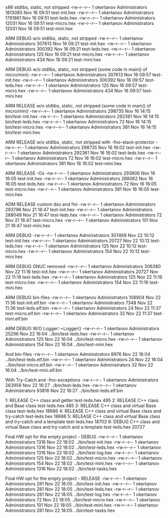 x86 stdlibs, static, not stripped
-rw-r--r-- 1 okertanov Administrators 1813085 Nov 16 09:51 test-init.hex
-rw-r--r-- 1 okertanov Administrators 1791861 Nov 16 09:51 test-leds.hex
-rw-r--r-- 1 okertanov Administrators   12031 Nov 16 09:51 test-micro.hex
-rw-r--r-- 1 okertanov Administrators   12031 Nov 16 09:51 test-mini.hex

ARM DEBUG w/o stdlibs, static, not stripped
-rw-r--r-- 1 okertanov Administrators  307613 Nov 16 09:21 test-init.hex
-rw-r--r-- 1 okertanov Administrators  300392 Nov 16 09:21 test-leds.hex
-rw-r--r-- 1 okertanov Administrators     125 Nov 16 09:21 test-micro.hex
-rw-r--r-- 1 okertanov Administrators     434 Nov 16 09:21 test-mini.hex

ARM DEBUG w/o stdlibs, static, not stripped (some code in main() of micro/mini)
-rw-r--r-- 1 okertanov Administrators 307613 Nov 16 09:57 test-init.hex
-rw-r--r-- 1 okertanov Administrators 300392 Nov 16 09:57 test-leds.hex
-rw-r--r-- 1 okertanov Administrators    125 Nov 16 09:57 test-micro.hex
-rw-r--r-- 1 okertanov Administrators    434 Nov 16 09:57 test-mini.hex

ARM RELEASE w/o stdlibs, static, not stripped (some code in main() of micro/mini)
-rw-r--r-- 1 okertanov Administrators 298735 Nov 16 14:15 bin/test-init.hex
-rw-r--r-- 1 okertanov Administrators 292361 Nov 16 14:15 bin/test-leds.hex
-rw-r--r-- 1 okertanov Administrators     72 Nov 16 14:15 bin/test-micro.hex
-rw-r--r-- 1 okertanov Administrators    381 Nov 16 14:15 bin/test-mini.hex

ARM RELEASE w/o stdlibs, static, not stripped with -fno-stack-protector
-rw-r--r-- 1 okertanov Administrators 298735 Nov 16 16:02 test-init.hex
-rw-r--r-- 1 okertanov Administrators 292361 Nov 16 16:02 test-leds.hex
-rw-r--r-- 1 okertanov Administrators     72 Nov 16 16:02 test-micro.hex
-rw-r--r-- 1 okertanov Administrators    381 Nov 16 16:02 test-mini.hex

ARM RELEASE -Os
-rw-r--r-- 1 okertanov Administrators 293806 Nov 16 16:05 test-init.hex
-rw-r--r-- 1 okertanov Administrators 288062 Nov 16 16:05 test-leds.hex
-rw-r--r-- 1 okertanov Administrators     72 Nov 16 16:05 test-micro.hex
-rw-r--r-- 1 okertanov Administrators    381 Nov 16 16:05 test-mini.hex

ADM RELEASE custom dso and fini
-rw-r--r-- 1 okertanov Administrators 293796 Nov 21 16:47 test-init.hex
-rw-r--r-- 1 okertanov Administrators 288049 Nov 21 16:47 test-leds.hex
-rw-r--r-- 1 okertanov Administrators     72 Nov 21 16:47 test-micro.hex
-rw-r--r-- 1 okertanov Administrators    101 Nov 21 16:47 test-mini.hex

ARM DEBUG
-rw-r--r-- 1 okertanov Administrators 307468 Nov 22 10:12 test-init.hex
-rw-r--r-- 1 okertanov Administrators  20727 Nov 22 10:12 test-leds.hex
-rw-r--r-- 1 okertanov Administrators    125 Nov 22 10:12 test-micro.hex
-rw-r--r-- 1 okertanov Administrators    154 Nov 22 10:12 test-mini.hex

ARM DEBUG GNUC removed
-rw-r--r-- 1 okertanov Administrators 306380 Nov 22 11:16 test-init.hex
-rw-r--r-- 1 okertanov Administrators  20727 Nov 22 11:16 test-leds.hex
-rw-r--r-- 1 okertanov Administrators    125 Nov 22 11:16 test-micro.hex
-rw-r--r-- 1 okertanov Administrators    154 Nov 22 11:16 test-mini.hex

ARM DEBUG bin-files
-rw-r--r-- 1 okertanov Administrators 108904 Nov 22 11:36 test-init.elf.bin
-rw-r--r-- 1 okertanov Administrators   7348 Nov 22 11:36 test-leds.elf.bin
-rw-r--r-- 1 okertanov Administrators     24 Nov 22 11:37 test-micro.elf.bin
-rw-r--r-- 1 okertanov Administrators     32 Nov 22 11:37 test-mini.elf.bin

ARM DEBUG W/O Logger::~Logger()
-rw-r--r-- 1 okertanov Administrators 25296 Nov 22 16:04 ../bin/test-leds.hex
-rw-r--r-- 1 okertanov Administrators   125 Nov 22 16:04 ../bin/test-micro.hex
-rw-r--r-- 1 okertanov Administrators   154 Nov 22 16:04 ../bin/test-mini.hex

And bin-files
-rw-r--r-- 1 okertanov Administrators 8976 Nov 22 16:04 ../bin/test-leds.elf.bin
-rw-r--r-- 1 okertanov Administrators   24 Nov 22 16:04 ../bin/test-micro.elf.bin
-rw-r--r-- 1 okertanov Administrators   32 Nov 22 16:04 ../bin/test-mini.elf.bin

With Try-Catch and -fno-exceptions
-rw-r--r-- 1 okertanov Administrators 263958 Nov 22 16:27 ../bin/test-leds.hex
-rw-r--r-- 1 okertanov Administrators  93816 Nov 22 16:27 ../bin/test-leds.elf.bin

1: RELEASE C++ class and getter
test-leds.hex       485
2: RELEASE C++ class and Base class
test-leds.hex       485
3: RELEASE C++ class and virtual Base class
test-leds.hex       18686
4: RELEASE C++ class and virtual Base class and try-catch
test-leds.hex       18686
5: RELEASE C++ class and virtual Base class and try-catch and a template
test-leds.hex       18702
6: DEBUG C++ class and virtual Base class and try-catch and a template
test-leds.hex       20727


Final HW opt for the empty project - DEBUG
-rw-r--r-- 1 okertanov Administrators 1316 Nov 22 18:02 ../bin/test-init.hex
-rw-r--r-- 1 okertanov Administrators 1316 Nov 22 18:02 ../bin/test-leds.hex
-rw-r--r-- 1 okertanov Administrators 1316 Nov 22 18:02 ../bin/test-log.hex
-rw-r--r-- 1 okertanov Administrators  125 Nov 22 18:02 ../bin/test-micro.hex
-rw-r--r-- 1 okertanov Administrators  154 Nov 22 18:02 ../bin/test-mini.hex
-rw-r--r-- 1 okertanov Administrators 1316 Nov 22 18:02 ../bin/test-tasks.hex

Final HW opt for the empty project - RELEASE
-rw-r--r-- 1 okertanov Administrators 281 Nov 22 18:05 ../bin/test-init.hex
-rw-r--r-- 1 okertanov Administrators 281 Nov 22 18:05 ../bin/test-leds.hex
-rw-r--r-- 1 okertanov Administrators 281 Nov 22 18:05 ../bin/test-log.hex
-rw-r--r-- 1 okertanov Administrators  72 Nov 22 18:05 ../bin/test-micro.hex
-rw-r--r-- 1 okertanov Administrators 101 Nov 22 18:05 ../bin/test-mini.hex
-rw-r--r-- 1 okertanov Administrators 281 Nov 22 18:05 ../bin/test-tasks.hex

